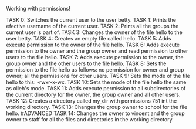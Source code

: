 Working with permissions!

TASK 0: Switches the current user to the user betty.
TASK 1: Prints the efective username of the current user.
TASK 2:	Prints all the groups the current user is part of.
TASK 3: Changes the owner of the file hello to the user betty.
TASK 4: Creates an empty file called hello.
TASK 5: Adds execute permission to the owner of the file hello.
TASK 6: Adds execute permission to the owner and the group owner and read permission to other users to the file hello.
TASK 7: Adds execute permission to the owner, the group owner and the other users to the file hello.
TASK 8: Sets the permission to the file hello as follows: no permission for owner and group owner; all the permissions for other users.
TASK 9:	Sets the mode of the file hello to this: -rwxr-x-wx.
TASK 10: Sets the mode of the file hello the same as olleh's mode.
TASK 11: Adds execute permission to all subdirectories of the current directory for the owner, the group owner and all other users.
TASK 12: Creates a directory called my_dir with permissions 751 int the working directory.
TASK 13: Changes the group owner to school for the file hello.
#ADVANCED
TASK 14: Changes the owner to vincent and the group owner to staff for all the files and directories in the working directory.
